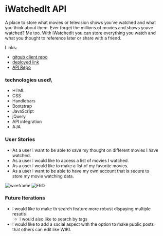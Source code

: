 # iWatchedIt API

A place to store what movies or television shows you've watched and what you think about them. Ever forget the millions of movies and shows youve watched? Me too. With iWatchedIt you can store everything you watch and what you thought to reference later or share with a friend. 

Links:
- [gitgub client repo](https://github.com/iamcoryv/iwatchedit-client)
- [deployed link](https://iamcoryv.github.io/iwatchedit-client/)
- [API Repo](https://github.com/iamcoryv/iwatchedit-api)

### technologies used\
- HTML
- CSS
- Handlebars
- Bootstrap
- JavaScript
- jQuery
- API integration
- AJA


### User Stories
- As a user I want to be able to save my thought on different movies I have watched.
- As a user I would like to access a list of movies I watched.
- As a user I would like to make a list of my favorite movies.
- As a user I want to be able to have my own account that is secure to store my movie watching data.

![wireframe](https://imgur.com/m5eYZr3)
![ERD](https://imgur.com/n9vFXVf)

### Future Iterations
- I would like to make th search feature more robust dispaying multiple resutls
  - I would also like to search by tags
- I would like to add a social aspect with the option to make public posts that others can edit like WIKI.
